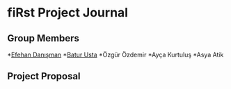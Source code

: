 # fiRst Project Journal

## Group Members

*[Efehan Danışman](https://mef-bda503.github.io/pj18-efehandanisman/)
*[Batur Usta](https://mef-bda503.github.io/pj18-baturusta/)
*Özgür Özdemir
*Ayça Kurtuluş
*Asya Atik

## Project Proposal

